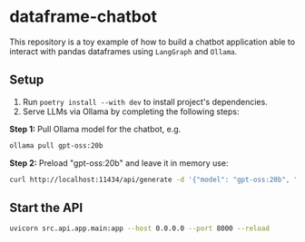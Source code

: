 # dataframe-chatbot

This repository is a toy example of how to build a chatbot application able to interact with pandas dataframes using `LangGraph` and `Ollama`.

## Setup

1. Run ```poetry install --with dev``` to install project's dependencies.
2. Serve LLMs via Ollama by completing the following steps:

**Step 1:** Pull Ollama model for the chatbot, e.g.
```bash
ollama pull gpt-oss:20b
```

**Step 2:** Preload "gpt-oss:20b" and leave it in memory use:
```bash
curl http://localhost:11434/api/generate -d '{"model": "gpt-oss:20b", "keep_alive": -1, "options": {"num_ctx": 4096}}'
```

## Start the API

```bash
uvicorn src.api.app.main:app --host 0.0.0.0 --port 8000 --reload
```
